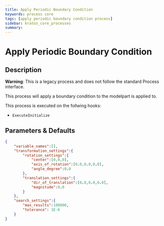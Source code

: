 ```yaml
---
title: Apply Periodic Boundary Condition
keywords: process core
tags: [apply periodic boundary condition process]
sidebar: kratos_core_processes
summary: 
---
```


# Apply Periodic Boundary Condition

## Description

**Warning**: This is a legacy process and does not follow the standard Process interface.

This process will apply a boundary condition to the modelpart is applied to.

This process is executed on the follwing hooks:
- `ExecuteInitialize`

## Parameters & Defaults

```json
{
    "variable_names":[],
    "transformation_settings":{
        "rotation_settings":{
            "center":[0,0,0],
            "axis_of_rotation":[0.0,0.0,0.0],
            "angle_degree":0.0
        },
        "translation_settings":{
            "dir_of_translation":[0.0,0.0,0.0],
            "magnitude":0.0
        }
    },
    "search_settings":{
        "max_results":100000,
        "tolerance": 1E-6
    }
}
```
